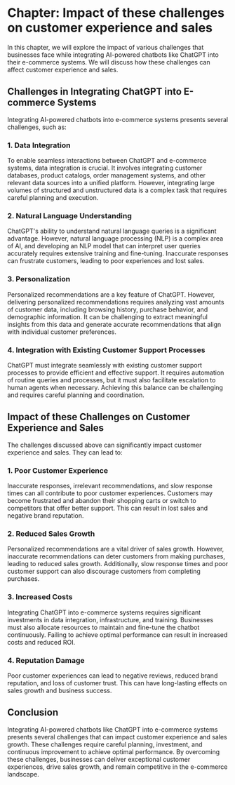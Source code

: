 Chapter: Impact of these challenges on customer experience and sales
====================================================================

In this chapter, we will explore the impact of various challenges that businesses face while integrating AI-powered chatbots like ChatGPT into their e-commerce systems. We will discuss how these challenges can affect customer experience and sales.

Challenges in Integrating ChatGPT into E-commerce Systems
---------------------------------------------------------

Integrating AI-powered chatbots into e-commerce systems presents several challenges, such as:

### 1. Data Integration

To enable seamless interactions between ChatGPT and e-commerce systems, data integration is crucial. It involves integrating customer databases, product catalogs, order management systems, and other relevant data sources into a unified platform. However, integrating large volumes of structured and unstructured data is a complex task that requires careful planning and execution.

### 2. Natural Language Understanding

ChatGPT's ability to understand natural language queries is a significant advantage. However, natural language processing (NLP) is a complex area of AI, and developing an NLP model that can interpret user queries accurately requires extensive training and fine-tuning. Inaccurate responses can frustrate customers, leading to poor experiences and lost sales.

### 3. Personalization

Personalized recommendations are a key feature of ChatGPT. However, delivering personalized recommendations requires analyzing vast amounts of customer data, including browsing history, purchase behavior, and demographic information. It can be challenging to extract meaningful insights from this data and generate accurate recommendations that align with individual customer preferences.

### 4. Integration with Existing Customer Support Processes

ChatGPT must integrate seamlessly with existing customer support processes to provide efficient and effective support. It requires automation of routine queries and processes, but it must also facilitate escalation to human agents when necessary. Achieving this balance can be challenging and requires careful planning and coordination.

Impact of these Challenges on Customer Experience and Sales
-----------------------------------------------------------

The challenges discussed above can significantly impact customer experience and sales. They can lead to:

### 1. Poor Customer Experience

Inaccurate responses, irrelevant recommendations, and slow response times can all contribute to poor customer experiences. Customers may become frustrated and abandon their shopping carts or switch to competitors that offer better support. This can result in lost sales and negative brand reputation.

### 2. Reduced Sales Growth

Personalized recommendations are a vital driver of sales growth. However, inaccurate recommendations can deter customers from making purchases, leading to reduced sales growth. Additionally, slow response times and poor customer support can also discourage customers from completing purchases.

### 3. Increased Costs

Integrating ChatGPT into e-commerce systems requires significant investments in data integration, infrastructure, and training. Businesses must also allocate resources to maintain and fine-tune the chatbot continuously. Failing to achieve optimal performance can result in increased costs and reduced ROI.

### 4. Reputation Damage

Poor customer experiences can lead to negative reviews, reduced brand reputation, and loss of customer trust. This can have long-lasting effects on sales growth and business success.

Conclusion
----------

Integrating AI-powered chatbots like ChatGPT into e-commerce systems presents several challenges that can impact customer experience and sales growth. These challenges require careful planning, investment, and continuous improvement to achieve optimal performance. By overcoming these challenges, businesses can deliver exceptional customer experiences, drive sales growth, and remain competitive in the e-commerce landscape.
